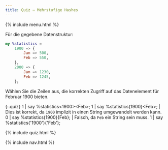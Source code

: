 ```yaml
---
title: Quiz — Mehrstufige Hashes
---
```


{% include menu.html %}

Für die gegebene Datenstruktur:

```raku
my %statistics =
    1900 => {
        Jan => 500,
        Feb => 550,
    },
    2000 => {
        Jan => 1230,
        Feb => 1245,
    };
```

Wählen Sie die Zeilen aus, die korrekten Zugriff auf das Datenelement für Februar 1900 bieten.

{:.quiz}
1 | say %statistics<1900>&lt;Feb&gt;;
1 | say %statistics{1900}&lt;Feb&gt;; | Dies ist korrekt, da `1900` implizit in einen String umgewandelt werden kann.
0 | say %statistics{1900}{Feb}; | Falsch, da `Feb` ein String sein muss.
1 | say %statistics{&apos;1900&apos;}{&apos;Feb&apos;};

{% include quiz.html %}

{% include nav.html %}